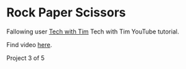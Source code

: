 # Rock Paper Scissors


Fallowing user [Tech with Tim](https://www.youtube.com/@TechWithTim) Tech with Tim YouTube tutorial.


Find video [here](https://www.youtube.com/watch?v=DLn3jOsNRVE). 


Project 3 of 5